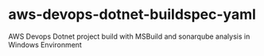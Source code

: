 # aws-devops-dotnet-buildspec-yaml
AWS Devops Dotnet project build with MSBuild and sonarqube analysis in Windows Environment
